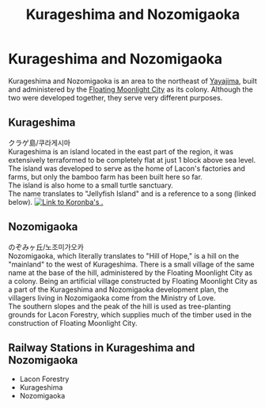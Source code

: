 ﻿---
layout: default
title: Kurageshima and Nozomigaoka
description: Colony of Floating Moonlight City
---

# Kurageshima and Nozomigaoka

Kurageshima and Nozomigaoka is an area to the northeast of [Yayajima](yayajima),
built and administered by the [Floating Moonlight City](fmcity) as its colony.
Although the two were developed together, they serve very different purposes.

## Kurageshima

クラゲ島/쿠라게시마<br>
Kurageshima is an island located in the east part of the region,
it was extensively terraformed to be completely flat at just 1 block above sea
level. The island was developed to serve as the home of Lacon's factories and
farms, but only the bamboo farm has been built here so far.<br>
The island is also home to a small turtle sanctuary.<br>
The name translates to "Jellyfish Island" and is a reference to a song (linked below).
[![Link to Koronba's .](https://img.youtube.com/vi/pskoRCJytR8/0.jpg)](https://www.youtube.com/watch?v=pskoRCJytR8)

## Nozomigaoka

のぞみヶ丘/노조미가오카<br>
Nozomigaoka, which literally translates to "Hill of Hope,"
is a hill on the "mainland" to the west of Kurageshima.
There is a small village of the same name at the base of the hill,
administered by the Floating Moonlight City as a colony.
Being an artificial village constructed by Floating Moonlight City
as a part of the Kurageshima and Nozomigaoka development plan,
the villagers living in Nozomigaoka come from the Ministry of Love.<br>
The southern slopes and the peak of the hill is used as tree-planting
grounds for Lacon Forestry, which supplies much of the timber used in
the construction of Floating Moonlight City.<br>

## Railway Stations in Kurageshima and Nozomigaoka

- Lacon Forestry
- Kurageshima
- Nozomigaoka